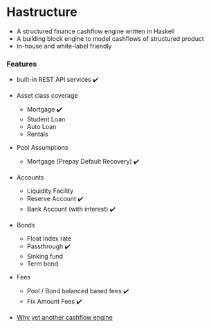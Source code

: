 # Hastructure
* A structured finance cashflow engine written in Haskell
* A building block engine to model cashflows of structured product
* In-house and white-label friendly

### Features
* built-in REST API services :heavy_check_mark:
* Asset class coverage
  * Mortgage  :heavy_check_mark:
  * Student Loan
  * Auto Loan
  * Rentals
* Pool Assumptions
  * Mortgage (Prepay Default Recovery) :heavy_check_mark:
* Accounts
  * Liquidity Facility
  * Reserve Account  :heavy_check_mark:
  * Bank Account (with interest) :heavy_check_mark:
* Bonds
  * Float Index rate
  * Passthrough :heavy_check_mark:
  * Sinking fund
  * Term bond
* Fees
  * Pool / Bond balanced based fees  :heavy_check_mark:
  * Fix Amount Fees  :heavy_check_mark:

* [Why yet another cashflow engine](https://github.com/yellowbean/Hastructure/wiki/Why-Yet-Anohter-Cashflow-Engine)
